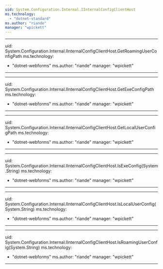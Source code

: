 ```yaml
---
uid: System.Configuration.Internal.IInternalConfigClientHost
ms.technology: 
  - "dotnet-standard"
ms.author: "riande"
manager: "wpickett"
---
```


---
uid: System.Configuration.Internal.IInternalConfigClientHost.GetRoamingUserConfigPath
ms.technology: 
  - "dotnet-webforms"
ms.author: "riande"
manager: "wpickett"
---

---
uid: System.Configuration.Internal.IInternalConfigClientHost.GetExeConfigPath
ms.technology: 
  - "dotnet-webforms"
ms.author: "riande"
manager: "wpickett"
---

---
uid: System.Configuration.Internal.IInternalConfigClientHost.GetLocalUserConfigPath
ms.technology: 
  - "dotnet-webforms"
ms.author: "riande"
manager: "wpickett"
---

---
uid: System.Configuration.Internal.IInternalConfigClientHost.IsExeConfig(System.String)
ms.technology: 
  - "dotnet-webforms"
ms.author: "riande"
manager: "wpickett"
---

---
uid: System.Configuration.Internal.IInternalConfigClientHost.IsLocalUserConfig(System.String)
ms.technology: 
  - "dotnet-webforms"
ms.author: "riande"
manager: "wpickett"
---

---
uid: System.Configuration.Internal.IInternalConfigClientHost.IsRoamingUserConfig(System.String)
ms.technology: 
  - "dotnet-webforms"
ms.author: "riande"
manager: "wpickett"
---
